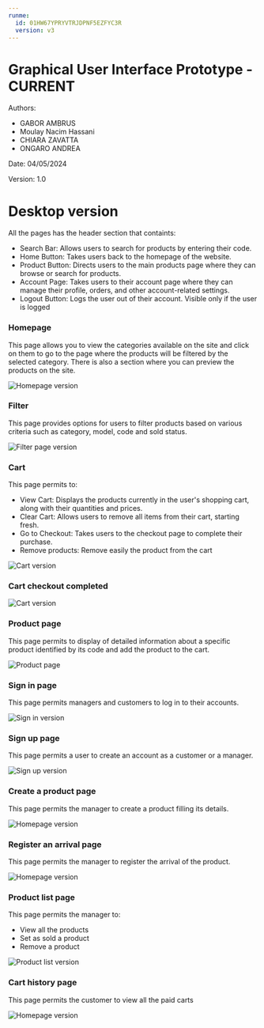 ```yaml
---
runme:
  id: 01HW67YPRYVTRJDPNF5EZFYC3R
  version: v3
---
```


# Graphical User Interface Prototype - CURRENT

Authors:

- GABOR AMBRUS
- Moulay Nacim Hassani
- CHIARA ZAVATTA
- ONGARO ANDREA

Date: 04/05/2024

Version: 1.0

# Desktop version

All the pages has the header section that containts:

- Search Bar: Allows users to search for products by entering their code.
- Home Button: Takes users back to the homepage of the website.
- Product Button: Directs users to the main products page where they can browse or search for products.
- Account Page: Takes users to their account page where they can manage their profile, orders, and other account-related settings.
- Logout Button: Logs the user out of their account. Visible only if the user is logged

### Homepage

This page allows you to view the categories available on the site and click on them to go to the page where the products will be filtered by the selected category. There is also a section where you can preview the products on the site.

![Homepage version](./images/v1/gui/desktop/desktop_1.jpg "Homepage")

### Filter

This page provides options for users to filter products based on various criteria such as category, model, code and sold status.

![Filter page version](./images/v1/gui/desktop/desktop_2.jpg "Filter page")

### Cart

This page permits to:

- View Cart: Displays the products currently in the user's shopping cart, along with their quantities and prices.
- Clear Cart: Allows users to remove all items from their cart, starting fresh.
- Go to Checkout: Takes users to the checkout page to complete their purchase.
- Remove products: Remove easily the product from the cart

![Cart version](./images/v1/gui/desktop/desktop_3.jpg "Cart")

### Cart checkout completed

![Cart version](./images/v1/gui/desktop/desktop_11.jpg "Cart")

### Product page

This page permits to display of detailed information about a specific product identified by its code and add the product to the cart.

![Product page](./images/v1/gui/desktop/desktop_4.jpg "Product page")

### Sign in page

This page permits managers and customers to log in to their accounts.

![Sign in version](./images/v1/gui/desktop/desktop_5.jpg "Sign in")

### Sign up page

This page permits a user to create an account as a customer or a manager.

![Sign up version](./images/v1/gui/desktop/desktop_6.jpg "Sign up")

### Create a product page

This page permits the manager to create a product filling its details.

![Homepage version](./images/v1/gui/desktop/desktop_7.jpg "Create a product")

### Register an arrival page

This page permits the manager to register the arrival of the product.

![Homepage version](./images/v1/gui/desktop/desktop_8.jpg "Register an arrival")

### Product list page

This page permits the manager to:

- View all the products
- Set as sold a product
- Remove a product

![Product list version](./images/v1/gui/desktop/desktop_9.jpg "Product list")

### Cart history page

This page permits the customer to view all the paid carts

![Homepage version](./images/v1/gui/desktop/desktop_10.jpg "Cart history")

